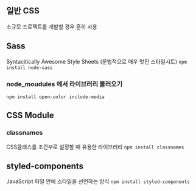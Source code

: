 ## 일반 CSS
소규모 프로젝트를 개발할 경우 흔히 사용


## Sass
Syntacitically Awesome Style Sheets (문법적으로 매우 멋진 스타일시트)
`npm install node-sass`


### node_moudules 에서 라이브러리 불러오기
`npm install open-color include-media`


## CSS Module
### classnames
CSS클래스를 조건부로 설정할 때 유용한 라이브러리
`npm install classnames`


## styled-components 
JavaScript 파일 안에 스타일을 선언하는 방식
`npm install styled-components`
